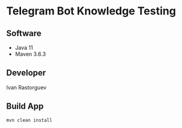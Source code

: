# Telegram Bot Knowledge Testing
## Software
+ Java 11
+ Maven 3.6.3
## Developer
Ivan Rastorguev
## Build App
```
mvn clean install
```